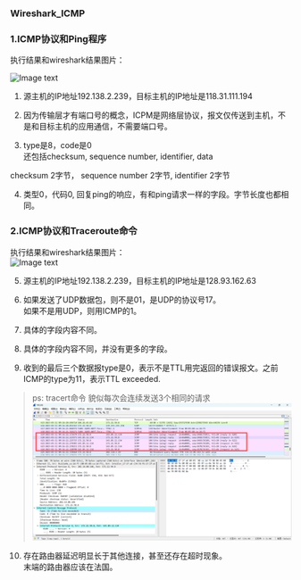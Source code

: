 ### Wireshark_ICMP 

### 1.ICMP协议和Ping程序   

执行结果和wireshark结果图片：  

![Image text](pic1.png) 

1. 源主机的IP地址192.138.2.239，目标主机的IP地址是118.31.111.194  

2. 因为传输层才有端口号的概念，ICPM是网络层协议，报文仅传送到主机，不是和目标主机的应用通信，不需要端口号。  

3. type是8，code是0  
还包括checksum, sequence number, identifier, data

checksum 2字节， sequence number 2字节, identifier 2字节

4. 类型0，代码0, 回复ping的响应，有和ping请求一样的字段。字节长度也都相同。

### 2.ICMP协议和Traceroute命令  

执行结果和wireshark结果图片：  
![Image text](pic2.png)  

5. 源主机的IP地址192.138.2.239，目标主机的IP地址是128.93.162.63  

6. 如果发送了UDP数据包，则不是01，是UDP的协议号17。  
如果不是用UDP，则用ICMP的1。  

7. 具体的字段内容不同。  

8. 具体的字段内容不同，并没有更多的字段。  

9. 收到的最后三个数据报type是0，表示不是TTL用完返回的错误报文。之前ICMP的type为11，表示TTL exceeded.
>ps: tracert命令 貌似每次会连续发送3个相同的请求
![pic3](pic3.png)
10. 存在路由器延迟明显长于其他连接，甚至还存在超时现象。  
末端的路由器应该在法国。  


